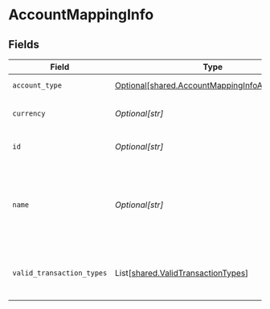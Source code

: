 # AccountMappingInfo


## Fields

| Field                                                                                                  | Type                                                                                                   | Required                                                                                               | Description                                                                                            | Example                                                                                                |
| ------------------------------------------------------------------------------------------------------ | ------------------------------------------------------------------------------------------------------ | ------------------------------------------------------------------------------------------------------ | ------------------------------------------------------------------------------------------------------ | ------------------------------------------------------------------------------------------------------ |
| `account_type`                                                                                         | [Optional[shared.AccountMappingInfoAccountType]](../../models/shared/accountmappinginfoaccounttype.md) | :heavy_minus_sign:                                                                                     | Type of the account.                                                                                   | Expense                                                                                                |
| `currency`                                                                                             | *Optional[str]*                                                                                        | :heavy_minus_sign:                                                                                     | Currency of the account.                                                                               | GBP                                                                                                    |
| `id`                                                                                                   | *Optional[str]*                                                                                        | :heavy_minus_sign:                                                                                     | Unique identifier of account.                                                                          | 6                                                                                                      |
| `name`                                                                                                 | *Optional[str]*                                                                                        | :heavy_minus_sign:                                                                                     | Name of the account as it appears in the companies accounting software.                                | Purchases                                                                                              |
| `valid_transaction_types`                                                                              | List[[shared.ValidTransactionTypes](../../models/shared/validtransactiontypes.md)]                     | :heavy_minus_sign:                                                                                     | Supported transaction types for the account.                                                           |                                                                                                        |